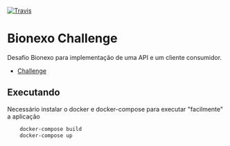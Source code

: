 [![Travis](https://img.shields.io/travis/vinyguedess/bionexo-challenge.svg)](https://travis-ci.org/vinyguedess/bionexo-challenge)

# Bionexo Challenge
Desafio Bionexo para implementação de uma API e um cliente consumidor.

* [Challenge](/Challenge/Challenge.MD)

## Executando
Necessário instalar o docker e docker-compose para executar "facilmente" a aplicação
```bash
    docker-compose build
    docker-compose up
```